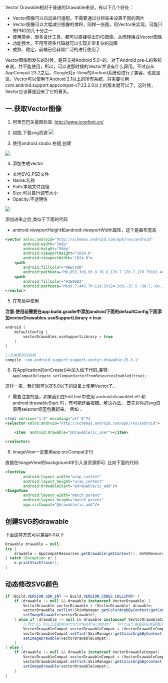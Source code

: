 
Vector Drawable相对于普通的Drawable来说，有以下几个好处：

- Vector图像可以自动进行适配，不需要通过分辨率来设置不同的图片
- Vector图像可以大幅减少图像的体积，同样一张图，用Vector来实现，可能只有PNG的几十分之一
- 使用简单，很多设计工具，都可以直接导出SVG图像，从而转换成Vector图像
- 功能强大，不用写很多代码就可以实现非常复杂的动画
- 成熟、稳定，前端已经非常广泛的进行使用了

Vector图像刚发布的时候，是只支持Android 5.0+的，对于Android pre-L的系统来说，并不能使用，所以，可以说那时候的Vector并没有什么卵用。不过自从AppCompat 23.2之后，Google对p-View的Android系统也进行了兼容，也就是说，Vector可以使用于Android 2.1以上的所有系统，只需要引用com.android.support:appcompat-v7:23.2.0以上的版本就可以了，这时候，Vector应该算是迎来了它的春天。

## 一.获取Vector图像

1. 阿里巴巴矢量图标库: http://www.iconfont.cn/

2. 如图,下载svg资源
![](http://olg7c0d2n.bkt.clouddn.com/17-12-12/51081656.jpg)

3. 使用android studio 右键,创建

![](http://olg7c0d2n.bkt.clouddn.com/17-12-12/12762614.jpg)

4. 添加生成vector
- 本地SVG,PSD文件
- Name:名称
- Path:本地文件路径
- Size:可以自行调节大小
- Opacity:不透明性

![](http://olg7c0d2n.bkt.clouddn.com/17-12-12/23228562.jpg)

添加进来之后,类似于下面的代码

- android:viewportHeight和android:viewportWidth属性，这个是画布宽高

```xml
<vector xmlns:android="http://schemas.android.com/apk/res/android"
        android:width="50dp"
        android:height="50dp"
        android:viewportHeight="1024.0"
        android:viewportWidth="1024.0">
    <path
        android:fillColor="#BECFDB"
        android:pathData="M0,853.3c0,93.9 76.8,170.7 170.7,170.7h102.4v-85.3H187.7c-56.3,0 -102.4,-47.4 -102.4,-105.4V750.9H0v102.4zM85.3,190.7C85.3,132.7 131.4,85.3 187.7,85.3h85.3V0H170.7C76.8,0 0,76.8 0,170.7v102.4h85.3V190.7zM1024,273.1V170.7c0,-93.9 -76.8,-170.7 -170.7,-170.7h-102.4v85.3h85.3c56.3,0 102.4,47.4 102.4,105.4V273.1h85.3zM938.7,833.3c0,58 -46.1,105.4 -102.4,105.4h-85.3v85.3h102.4c93.9,0 170.7,-76.8 170.7,-170.7v-102.4h-85.3v82.3z"/>
    <path
        android:fillColor="#3E96D2"
        android:pathData="M699.7,443.7h-119.5V324.3c0,-37.5 -30.7,-68.3 -68.3,-68.3s-68.3,30.7 -68.3,68.3v119.5H324.3c-37.5,0 -68.3,30.7 -68.3,68.3s30.7,68.3 68.3,68.3h119.5v119.5c0,37.5 30.7,68.3 68.3,68.3s68.3,-30.7 68.3,-68.3v-119.5h119.5c37.5,0 68.3,-30.7 68.3,-68.3s-30.7,-68.3 -68.3,-68.3z"/>
</vector>

```

5. 在布局中使用

**注意:使用前需要在app build.gradle中添加android下面的defaultConfig下面添加vectorDrawables.useSupportLibrary = true**

```gradle
android {
    defaultConfig {
        vectorDrawables.useSupportLibrary = true
    }
}

//还需要添加依赖
compile 'com.android.support:support-vector-drawable:25.3.1'
```

6. 在Application的onCreate()中加入如下代码,兼容:
`AppCompatDelegate.setCompatVectorFromResourcesEnabled(true);`

这样一来，我们就可以在5.0以下的设备上使用Vector了。

7. 需要注意的是，如果我们在EditText中使用 android:drawableLeft 和 android:drawableStart 时，有可能还会报错。解决办法。 
首先将你的svg资源用selector标签包裹起来。 
例如：

```xml
<?xml version="1.0" encoding="utf-8"?>
<selector xmlns:android="http://schemas.android.com/apk/res/android">

    <item  android:drawable="@drawable/ic_user"></item>

</selector>
```

8. ImageView一定要用app:srcCompat才行

直接在ImageView的background中引入该资源即可.
比如下面的代码:
```xml
<TextView
        android:layout_width="wrap_content"
        android:layout_height="wrap_content"
        android:drawableStart="@drawable/ic_add"/>
<ImageView
        android:layout_width="match_parent"
        android:layout_height="match_parent"
        app:srcCompat="@drawable/ic_add"/>
```

## 创建SVG的drawable

下面这种方式可以兼容5.0以下

```java
Drawable drawable = null;
try {
    drawable = AppCompatResources.getDrawable(getContext(), mSVGResourceId);
} catch (Exception e) {
    e.printStackTrace();
}
```


## 动态修改SVG颜色

```java
if (Build.VERSION.SDK_INT >= Build.VERSION_CODES.LOLLIPOP) {
    if (drawable != null && drawable instanceof VectorDrawable) {
        VectorDrawable vectorDrawable = (VectorDrawable) drawable;
        vectorDrawable.setTint(SkinManager.getColorArgbByContext(getContext(), mSVGColorResId));
        setImageDrawable(vectorDrawable);
    } else if (drawable != null && drawable instanceof VectorDrawableCompat) {
		//为什么5.0以上还会有VectorDrawableCompat?   OPPO这个毒瘤存在兼容性问题
		VectorDrawableCompat vectorDrawableCompat = (VectorDrawableCompat) drawable;
		vectorDrawableCompat.setTint(SkinManager.getColorArgbByContext(getContext(), mSVGColorResId));
		setImageDrawable(vectorDrawableCompat);
    }
} else {
    if (drawable != null && drawable instanceof VectorDrawableCompat) {
        VectorDrawableCompat vectorDrawableCompat = (VectorDrawableCompat) drawable;
        vectorDrawableCompat.setTint(SkinManager.getColorArgbByContext(getContext(), mSVGColorResId));
        setImageDrawable(vectorDrawableCompat);
    }
}
```